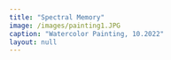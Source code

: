 ```yaml
---
title: "Spectral Memory"
image: /images/painting1.JPG
caption: "Watercolor Painting, 10.2022"
layout: null
---
```

